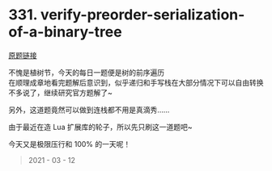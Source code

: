 # 331. verify-preorder-serialization-of-a-binary-tree

[原题链接](https://leetcode-cn.com/problems/verify-preorder-serialization-of-a-binary-tree/)

不愧是植树节，今天的每日一题便是树的前序遍历  
在顺理成章地看完题解后意识到，似乎递归和手写栈在大部分情况下可以自由转换  
不多说了，继续研究官方题解了~

另外，这道题竟然可以做到连栈都不用是真滴秀……

由于最近在造 Lua 扩展库的轮子，所以先只刷这一道题吧~

今天又是极限压行和 100% 的一天呢！

> 2021 - 03 - 12
